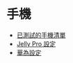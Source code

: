 # 手機

- [已測試的手機清單](../CompatiblePhones/ListOfTestedPhones.md)
- [Jelly Pro 設定](../CompatiblePhones/Jelly.md)
- [華為設定](../CompatiblePhones/Huawei.md)
